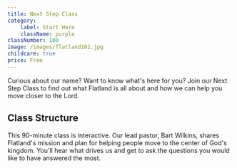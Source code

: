 ```yaml
---
title: Next Step Class
category:
    label: Start Here
    className: purple
classNumber: 100
image: /images/flatland101.jpg
childcare: true
price: Free
---
```


Curious about our name? Want to know what's here for you? Join our Next Step Class to find out what Flatland is all about and how we can help you move closer to the Lord.

## Class Structure

This 90-minute class is interactive. Our lead pastor, Bart Wilkins, shares Flatland's mission and plan for helping people move to the center of God's kingdom. You'll hear what drives us and get to ask the questions you would like to have answered the most.